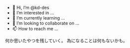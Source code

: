 - 👋 Hi, I’m @kd-des
- 👀 I’m interested in ...
- 🌱 I’m currently learning ...
- 💞️ I’m looking to collaborate on ...
- 📫 How to reach me ...

何か思いたやつを残していく。
為になることは何もないかも。

<!---
kd-des/kd-des is a ✨ special ✨ repository because its `README.md` (this file) appears on your GitHub profile.
You can click the Preview link to take a look at your changes.
--->
